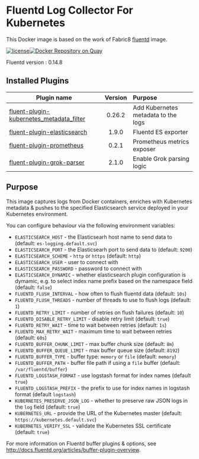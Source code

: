 # Fluentd Log Collector For Kubernetes

This Docker image is based on the work of Fabric8 [fluentd](https://github.com/fabric8io/docker-fluentd-kubernetes/) image.

[![license](https://img.shields.io/github/license/cy-play/docker-fluentd-kubernetes.svg?maxAge=2592000)]()[![Docker Repository on Quay](https://quay.io/repository/cy-play/jnlp-slave/status "Docker Repository on Quay")](https://quay.io/repository/cy-play/jnlp-slave)

Fluentd version : 0.14.8

## Installed Plugins
| Plugin name   | Version       |Purpose       |
| ------------- |:-------------:|:------------|
| [fluent-plugin-kubernetes_metadata_filter](https://github.com/fabric8io/fluent-plugin-kubernetes_metadata_filter)      | 0.26.2        | Add Kubernetes metadata to the logs        |
| [fluent-plugin-elasticsearch](https://github.com/uken/fluent-plugin-elasticsearch)      | 1.9.0         | Fluentd ES exporter |
| [fluent-plugin-prometheus](https://github.com/kazegusuri/fluent-plugin-prometheus)      | 0.2.1         | Prometheus metrics exposer |
| [fluent-plugin-grok-parser](https://github.com/fluent/fluent-plugin-grok-parser)      | 2.1.0         | Enable Grok parsing logic  |

## Purpose
This image captures logs from Docker containers,
enriches with Kubernetes metadata & pushes to the
specified Elasticsearch service deployed in your
Kubernetes environment.

You can configure behaviour via the following environment
variables:

* `ELASTICSEARCH_HOST` - the Elasticsearh host name to send data to
(default: `es-logging.default.svc`)
* `ELASTICSEARCH_PORT` - the Elasticsearh port to send data to
(default: `9200`)
* `ELASTICSEARCH_SCHEME` - `http` or `https` (default: `http`)
* `ELASTICSEARCH_USER` - user to connect with
* `ELASTICSEARCH_PASSWORD` - password to connect with
* `ELASTICSEARCH_DYNAMIC` - whether elasticsearch plugin configuration is
dymamic, e.g. to select index name prefix based on the namespace field
(default: `false`)
* `FLUENTD_FLUSH_INTERVAL` - how often to flush fluentd data
(default: `10s`)
* `FLUENTD_FLUSH_THREADS` - number of threads to use to flush
logs (default: `1`)
* `FLUENTD_RETRY_LIMIT` - number of retries on flush failures
(default: `10`)
* `FLUENTD_DISABLE_RETRY_LIMIT` - disable retry limit (default: `true`)
* `FLUENTD_RETRY_WAIT` - time to wait between retries (default:
`1s`)
* `FLUENTD_MAX_RETRY_WAIT` - maximum time to wait between retries (default:
`60s`)
* `FLUENTD_BUFFER_CHUNK_LIMIT` - max buffer chunk size (default:
`8m`)
* `FLUENTD_BUFFER_QUEUE_LIMIT` - max buffer queue size (default:
`8192`)
* `FLUENTD_BUFFER_TYPE` - buffer type: `memory` or `file`
(default: `memory`)
* `FLUENTD_BUFFER_PATH` - buffer file path if using a `file`
buffer (default: `/var/fluentd/buffer`)
* `FLUENTD_LOGSTASH_FORMAT` - use logstash format for index names (default `true`)
* `FLUENTD_LOGSTASH_PREFIX` - the prefix to use for index names in logstash
format (default `logstash`)
* `KUBERNETES_PRESERVE_JSON_LOG` - whether to preserve raw JSON logs in the
`log` field (default: `true`)
* `KUBERNETES_URL` - provide the URL of the Kubernetes master (default: `https://kubernetes.default.svc`)
* `KUBERNETES_VERIFY_SSL` - validate the Kubernetes SSL certificate (default: `true`)

For more information on Fluentd buffer plugins & options, see
http://docs.fluentd.org/articles/buffer-plugin-overview.
